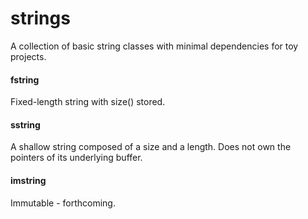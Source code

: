 # strings

A collection of basic string classes with minimal dependencies for toy projects.

#### fstring

Fixed-length string with size() stored.

####  sstring

A shallow string composed of a size and a length. Does not own the pointers of its underlying buffer.

#### imstring

Immutable - forthcoming.